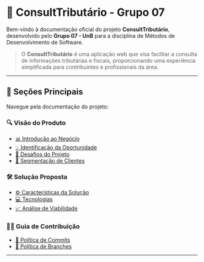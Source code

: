 # 📘 ConsultTributário - Grupo 07

Bem-vindo à documentação oficial do projeto **ConsultTributário**, desenvolvido pelo **Grupo 07 - UnB** para a disciplina de Métodos de Desenvolvimento de Software.

> O **ConsultTributário** é uma aplicação web que visa facilitar a consulta de informações tributárias e fiscais, proporcionando uma experiência simplificada para contribuintes e profissionais da área.

---

## 📌 Seções Principais

Navegue pela documentação do projeto:

### 🔍 Visão do Produto

- [📊 Introdução ao Negócio](visao-produto/cenario-atual/introducao-negocio.md)
- [💡 Identificação da Oportunidade](visao-produto/cenario-atual/oportunidade.md)
- [🚧 Desafios do Projeto](visao-produto/cenario-atual/desafios.md)
- [👥 Segmentação de Clientes](visao-produto/cenario-atual/segmentacao-clientes.md)

### 🛠️ Solução Proposta

- [⚙️ Características da Solução](visao-produto/solucao-proposta/caracteristicas-solucao.md)
- [💻 Tecnologias](visao-produto/solucao-proposta/tecnologias.md)
- [📈 Análise de Viabilidade](visao-produto/solucao-proposta/analise-viabilidade.md)

### 👨‍💻 Guia de Contribuição

- [📝 Política de Commits](visao-produto/guia-contribuicao/politica-de-commits.md)
- [🌿 Política de Branches](visao-produto/guia-contribuicao/politica-de-branches.md)

---
